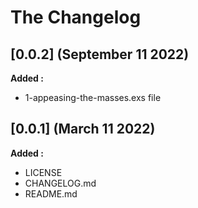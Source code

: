 # The Changelog

## [0.0.2] (September 11 2022)

**Added :**

- 1-appeasing-the-masses.exs file

## [0.0.1] (March 11 2022)

**Added :**

- LICENSE
- CHANGELOG.md
- README.md


